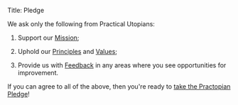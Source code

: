 Title: Pledge

We ask only the following from Practical Utopians:

1. Support our [Mission](mission.html);

2. Uphold our [Principles](principles.html) and [Values](values.html);

3. Provide us with [Feedback](mailto:feedback@practopians.org) in any areas where you see opportunities for improvement. 

<p>If you can agree to all of the above, then you're ready to <a href="mailto:pledge@practopians.org?subject=Practopian%20Pledge&body=Yes,%20I'm ready%20to%20take%20the%20Practopian%20Pledge!">take the Practopian Pledge</a>!</p>
